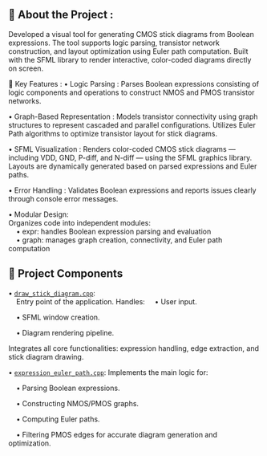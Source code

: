 ## 🧠 About the Project :
Developed a visual tool for generating CMOS stick diagrams from Boolean expressions.
The tool supports logic parsing, transistor network construction, and layout optimization using Euler path computation.
Built with the SFML library to render interactive, color-coded diagrams directly on screen.



🚀 Key Features :
• Logic Parsing :
Parses Boolean expressions consisting of logic components and operations to construct NMOS and PMOS transistor networks.

• Graph-Based Representation :
Models transistor connectivity using graph structures to represent cascaded and parallel configurations.
Utilizes Euler Path algorithms to optimize transistor layout for stick diagrams.

• SFML Visualization :
Renders color-coded CMOS stick diagrams — including VDD, GND, P-diff, and N-diff — using the SFML graphics library.
Layouts are dynamically generated based on parsed expressions and Euler paths.

• Error Handling :
Validates Boolean expressions and reports issues clearly through console error messages.

• Modular Design:  
Organizes code into independent modules:  
&nbsp;&nbsp;&nbsp;&nbsp;• expr: handles Boolean expression parsing and evaluation  
&nbsp;&nbsp;&nbsp;&nbsp;• graph: manages graph creation, connectivity, and Euler path computation

## 🧩 Project Components
• [`draw_stick_diagram.cpp`](https://github.com/NguyenHoanKhanh/StickDiagram/blob/main/draw_stick_diagram.cpp):  
&nbsp;&nbsp;&nbsp;&nbsp;Entry point of the application.   Handles:
&nbsp;&nbsp;&nbsp;&nbsp;• User input.

&nbsp;&nbsp;&nbsp;&nbsp;• SFML window creation.

&nbsp;&nbsp;&nbsp;&nbsp;• Diagram rendering pipeline.

Integrates all core functionalities: expression handling, edge extraction, and stick diagram drawing.

• [`expression_euler_path.cpp`](https://github.com/NguyenHoanKhanh/StickDiagram/blob/main/expression_euler_path.cpp):
Implements the main logic for:

&nbsp;&nbsp;&nbsp;&nbsp;• Parsing Boolean expressions.

&nbsp;&nbsp;&nbsp;&nbsp;• Constructing NMOS/PMOS graphs.

&nbsp;&nbsp;&nbsp;&nbsp;• Computing Euler paths.

&nbsp;&nbsp;&nbsp;&nbsp;• Filtering PMOS edges for accurate diagram generation and optimization.
